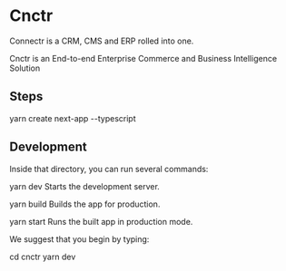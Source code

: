 # Cnctr 

Connectr is a CRM, CMS and ERP rolled into one.

Cnctr is an  End-to-end Enterprise Commerce and Business Intelligence Solution

## Steps

yarn create next-app --typescript

## Development

Inside that directory, you can run several commands:

  yarn dev
    Starts the development server.

  yarn build
    Builds the app for production.

  yarn start
    Runs the built app in production mode.

We suggest that you begin by typing:

  cd cnctr
  yarn dev

